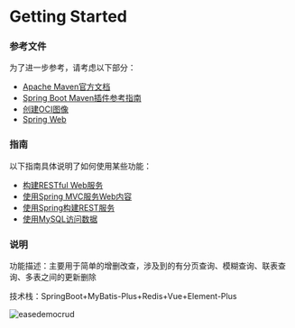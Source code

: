 # Getting Started

### 参考文件

为了进一步参考，请考虑以下部分：

* [Apache Maven官方文档](https://maven.apache.org/guides/index.html)
* [Spring Boot Maven插件参考指南](https://docs.spring.io/spring-boot/docs/2.6.13/maven-plugin/reference/html/)
* [创建OCI图像](https://docs.spring.io/spring-boot/docs/2.6.13/maven-plugin/reference/html/#build-image)
* [Spring Web](https://docs.spring.io/spring-boot/docs/2.6.13/reference/htmlsingle/#web)

### 指南

以下指南具体说明了如何使用某些功能：

* [构建RESTful Web服务](https://spring.io/guides/gs/rest-service/)
* [使用Spring MVC服务Web内容](https://spring.io/guides/gs/serving-web-content/)
* [使用Spring构建REST服务](https://spring.io/guides/tutorials/rest/)
* [使用MySQL访问数据](https://spring.io/guides/gs/accessing-data-mysql/)

### 说明

功能描述：主要用于简单的增删改查，涉及到的有分页查询、模糊查询、联表查询、多表之间的更新删除

技术栈：SpringBoot+MyBatis-Plus+Redis+Vue+Element-Plus

![easedemocrud](https://cdn.jsdelivr.net/gh/MeowHuang/image/img202310252004970.png)
